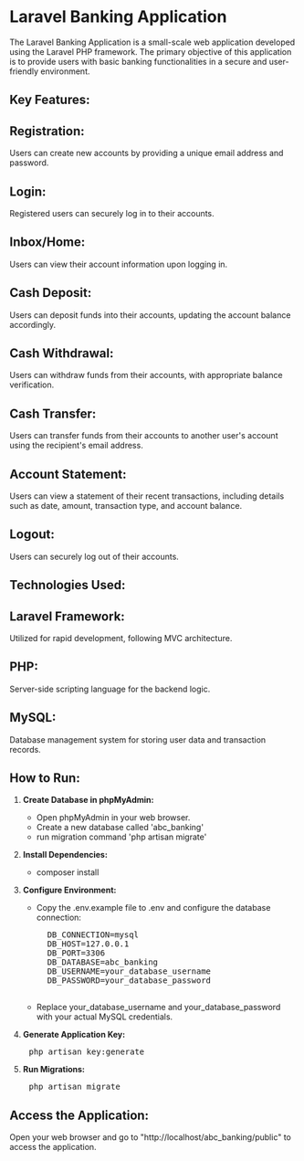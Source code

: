 # Laravel Banking Application
The Laravel Banking Application is a small-scale web application developed using the Laravel PHP framework. The primary objective of this application is to provide users with basic banking functionalities in a secure and user-friendly environment.

## Key Features:

## Registration:
Users can create new accounts by providing a unique email address and password.

## Login:
Registered users can securely log in to their accounts.

## Inbox/Home:
Users can view their account information upon logging in.

## Cash Deposit:
Users can deposit funds into their accounts, updating the account balance accordingly.

## Cash Withdrawal:
Users can withdraw funds from their accounts, with appropriate balance verification.

## Cash Transfer:
Users can transfer funds from their accounts to another user's account using the recipient's email address.

## Account Statement:
Users can view a statement of their recent transactions, including details such as date, amount, transaction type, and account balance.

## Logout:
Users can securely log out of their accounts.

## Technologies Used:

## Laravel Framework:
Utilized for rapid development, following MVC architecture.
## PHP:
Server-side scripting language for the backend logic.
## MySQL:
Database management system for storing user data and transaction records.

## How to Run:
1. **Create Database in phpMyAdmin:**
   - Open phpMyAdmin in your web browser.
   - Create a new database called 'abc_banking'
   - run migration command 'php artisan migrate'
  
2. **Install Dependencies:**
    - composer install
  
3. **Configure Environment:**
    - Copy the .env.example file to .env and configure the database connection:
    <pre>
        DB_CONNECTION=mysql
        DB_HOST=127.0.0.1
        DB_PORT=3306
        DB_DATABASE=abc_banking
        DB_USERNAME=your_database_username
        DB_PASSWORD=your_database_password
    </pre>
    - Replace your_database_username and your_database_password with your actual MySQL credentials.
  
4. **Generate Application Key:**
<pre>
    php artisan key:generate
</pre>

5. **Run Migrations:**
<pre>
    php artisan migrate
</pre>

## Access the Application:
Open your web browser and go to "http://localhost/abc_banking/public" to access the application.
